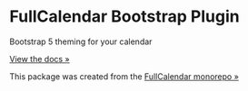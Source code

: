 
# FullCalendar Bootstrap Plugin

Bootstrap 5 theming for your calendar

[View the docs &raquo;](https://fullcalendar.io/docs/bootstrap-theme)

This package was created from the [FullCalendar monorepo &raquo;](https://github.com/fullcalendar/fullcalendar)
